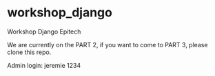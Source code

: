 # workshop_django
Workshop Django Epitech

We are currently on the PART 2, if you want to come to PART 3, please clone this repo.

Admin login:
jeremie
1234
